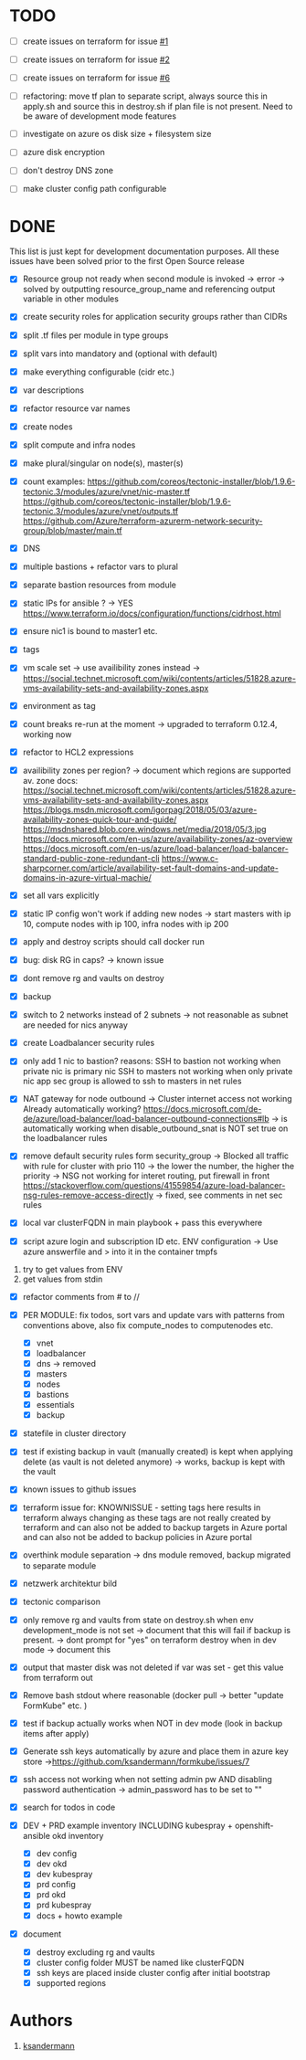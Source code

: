 # TODO

* [ ] create issues on terraform for issue [#1](https://github.com/ksandermann/formkube/issues/1)

* [ ] create issues on terraform for issue [#2](https://github.com/ksandermann/formkube/issues/2)

* [ ] create issues on terraform for issue [#6](https://github.com/ksandermann/formkube/issues/6)

* [ ] refactoring: move tf plan to separate script,
always source this in apply.sh and
source this in destroy.sh if plan file is not present.
Need to be aware of development mode features

* [ ] investigate on azure os disk size + filesystem size

* [ ] azure disk encryption

* [ ] don't destroy DNS zone

* [ ] make cluster config path configurable

# DONE 

This list is just kept for development documentation purposes.
All these issues have been solved prior to the first Open Source release

* [X] Resource group not ready when second module is invoked -> error
-> solved by outputting resource_group_name and referencing output variable in other modules

* [x] create security roles for application security groups rather than CIDRs

* [x] split .tf files per module in type groups

* [x] split vars into mandatory and (optional with default)

* [x] make everything configurable (cidr etc.)

* [x] var descriptions

* [x] refactor resource var names

* [x] create nodes

* [x] split compute and infra nodes

* [x] make plural/singular on node(s), master(s)

* [x] count
examples:
https://github.com/coreos/tectonic-installer/blob/1.9.6-tectonic.3/modules/azure/vnet/nic-master.tf
https://github.com/coreos/tectonic-installer/blob/1.9.6-tectonic.3/modules/azure/vnet/outputs.tf
https://github.com/Azure/terraform-azurerm-network-security-group/blob/master/main.tf

* [x] DNS

* [x] multiple bastions + refactor vars to plural

* [x] separate bastion resources from module

* [x] static IPs for ansible ? -> YES 
https://www.terraform.io/docs/configuration/functions/cidrhost.html

* [x] ensure nic1 is bound to master1 etc. 

* [x] tags

* [x] vm scale set -> use availibility zones instead
-> https://social.technet.microsoft.com/wiki/contents/articles/51828.azure-vms-availability-sets-and-availability-zones.aspx

* [x] environment as tag

* [x] count breaks re-run at the moment
-> upgraded to terraform 0.12.4, working now

* [x] refactor to HCL2 expressions

* [x] availibility zones per region? -> document which regions are supported
av. zone docs:
https://social.technet.microsoft.com/wiki/contents/articles/51828.azure-vms-availability-sets-and-availability-zones.aspx
https://blogs.msdn.microsoft.com/igorpag/2018/05/03/azure-availability-zones-quick-tour-and-guide/
https://msdnshared.blob.core.windows.net/media/2018/05/3.jpg
https://docs.microsoft.com/en-us/azure/availability-zones/az-overview
https://docs.microsoft.com/en-us/azure/load-balancer/load-balancer-standard-public-zone-redundant-cli
https://www.c-sharpcorner.com/article/availability-set-fault-domains-and-update-domains-in-azure-virtual-machie/

* [x] set all vars explicitly

* [x] static IP config won't work if adding new nodes -> start masters with ip 10, compute nodes with ip 100, infra nodes with ip 200

* [x] apply and destroy scripts should call docker run 

* [x] bug: disk RG in caps?
-> known issue

* [x] dont remove rg and vaults on destroy

* [x] backup

* [x] switch to 2 networks instead of 2 subnets
-> not reasonable as subnet are needed for nics anyway

* [x] create Loadbalancer security rules

* [x] only add 1 nic to bastion?
reasons:
SSH to bastion not working when private nic is primary nic
SSH to masters not working when only private nic app sec group is allowed to ssh to masters in net rules

* [x] NAT gateway for node outbound -> Cluster internet access not working
Already automatically working?
https://docs.microsoft.com/de-de/azure/load-balancer/load-balancer-outbound-connections#lb
-> is automatically working when disable_outbound_snat is NOT set true on the loadbalancer rules

* [x] remove default security rules form security_group
-> Blocked all traffic with rule for cluster with prio 110
-> the lower the number, the higher the priority
-> NSG not working for interet routing, put firewall in front
https://stackoverflow.com/questions/41559854/azure-load-balancer-nsg-rules-remove-access-directly
-> fixed, see comments in net sec rules

* [x] local var clusterFQDN in main playbook + pass this everywhere

* [x] script azure login and subscription ID etc. ENV configuration -> Use azure answerfile and > into it in the container tmpfs
1. try to get values from ENV
2. get values from stdin

* [x] refactor comments from # to //

* [x] PER MODULE: fix todos, sort vars and update vars with patterns from conventions above, also fix compute_nodes to computenodes etc.
    * [x] vnet
    * [x] loadbalancer
    * [x] dns -> removed
    * [x] masters
    * [x] nodes
    * [x] bastions
    * [x] essentials
    * [x] backup
    
* [x] statefile in cluster directory

* [x] test if existing backup in vault (manually created) is kept when applying delete (as vault is not deleted anymore)
-> works, backup is kept with the vault

* [x] known issues to github issues

* [x] terraform issue for:
KNOWNISSUE - setting tags here results in terraform always changing as these tags are not really created by terraform
and can also not be added to backup targets in Azure portal
and can also not be added to backup policies in Azure portal
    
* [x] overthink module separation
-> dns module removed, backup migrated to separate module

* [x] netzwerk architektur bild

* [x] tectonic comparison

* [x] only remove rg and vaults from state on destroy.sh when env development_mode is not set -> document that this will fail if backup is present.
-> dont prompt for "yes" on terraform destroy when in dev mode -> document this

* [x] output that master disk was not deleted if var was set - get this value from terraform out

* [x] Remove bash stdout where reasonable (docker pull -> better "update FormKube" etc. )
    
* [x] test if backup actually works when NOT in dev mode (look in backup items after apply)

* [x] Generate ssh keys automatically by azure and place them in azure key store
->https://github.com/ksandermann/formkube/issues/7

* [x] ssh access not working when not setting admin pw AND disabling password authentication
-> admin_password has to be set to ""

* [x] search for todos in code

* [x] DEV + PRD example inventory INCLUDING kubespray + openshift-ansible okd inventory
    * [x] dev config
    * [x] dev okd
    * [x] dev kubespray
    * [x] prd config
    * [x] prd okd
    * [x] prd kubespray
    * [x] docs + howto example
    
* [x] document
    * [x] destroy excluding rg and vaults
    * [x] cluster config folder MUST be named like clusterFQDN
    * [x] ssh keys are placed inside cluster config after initial bootstrap
    * [x] supported regions

# Authors
1. [ksandermann](https://github.com/ksandermann)